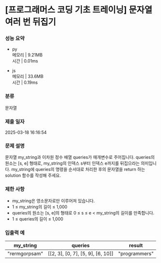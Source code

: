 # [프로그래머스 코딩 기초 트레이닝] 문자열 여러 번 뒤집기

### 성능 요약

- py  
  메모리 | 9.21MB  
  시간 | 0.01ms

- js  
  메모리 | 33.6MB  
  시간 | 0.19ms

### 분류

문자열

### 제출 일자

2025-03-18 16:16:54

### 문제 설명

문자열 my_string과 이차원 정수 배열 queries가 매개변수로 주어집니다. queries의 원소는 [s, e] 형태로, my_string의 인덱스 s부터 인덱스 e까지를 뒤집으라는 의미입니다. my_string에 queries의 명령을 순서대로 처리한 후의 문자열을 return 하는 solution 함수를 작성해 주세요.

### 제한 사항

- my_string은 영소문자로만 이루어져 있습니다.
- 1 ≤ my_string의 길이 ≤ 1,000
- queries의 원소는 [s, e]의 형태로 0 ≤ s ≤ e < my_string의 길이를 만족합니다.
- 1 ≤ queries의 길이 ≤ 1,000

### 입출력 예

| my_string     | queries                           | result        |
| ------------- | --------------------------------- | ------------- |
| "rermgorpsam" | [[2, 3], [0, 7], [5, 9], [6, 10]] | "programmers" |

